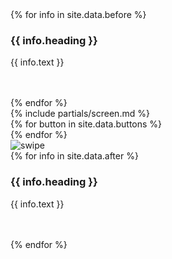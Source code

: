 <div class = 'flex contain'>
  <div class= 'third container'>
    <div class = 'row'>
    {% for info in site.data.before %}
      <div class = ' left col-md-11'>
       <i class="fa fa-5x fa-{{info.icon}}" aria-hidden="true"></i>
        <h3> {{ info.heading }}</h3>
        <p>{{ info.text }}</p>
        <br>
        <br>
      </div>
    {% endfor %}
    </div>
  </div>
  <div class = 'third'>
    <div class = 'case'> 
      <div class="phone">
          <div class="center flex">
            <span class="camera"></span>
            <span class="speaker"></span>
          </div>
          <div class="tbar"></div>
          <div class="screen">
            {% include partials/screen.md %}
          </div>
          <div class="buttons">
            <span class="on-off"></span>
            <span class="sleep"></span>
            <span class="up"></span>
            <span class="down"></span>
          </div>
          <div class="lbar">
          <div class = 'flex'>
              {% for button in site.data.buttons %}
                <div class = 'trio'>
                  <i class="fa fa-{{button}} fa-2x" aria-hidden="true"></i>
                </div>
              {% endfor %}
           </div>
          </div>
      </div>
        <div class = 'swipe'>
          <img src = '{{site.baseurl}}/assets/swipe.png' alt = 'swipe'>
        </div>
    </div>
  </div>
  <div class = 'third container'>
    <div class = 'row'>
    {% for info in site.data.after %}
      <div class = 'right col-md-11'>
        <i class="fa fa-5x fa-{{info.icon}}" aria-hidden="true"></i>
        <h3> {{ info.heading }}</h3>
        <p> {{ info.text }}</p>
        <br>
        <br>
      </div>
    {% endfor %}
    </div>
  </div>
</div>
